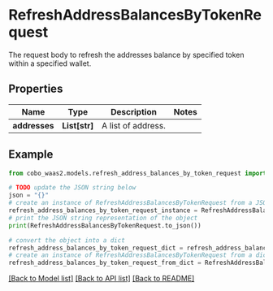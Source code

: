 # RefreshAddressBalancesByTokenRequest

The request body to refresh the addresses balance by  specified token within a specified wallet.

## Properties

Name | Type | Description | Notes
------------ | ------------- | ------------- | -------------
**addresses** | **List[str]** | A list of  address. | 

## Example

```python
from cobo_waas2.models.refresh_address_balances_by_token_request import RefreshAddressBalancesByTokenRequest

# TODO update the JSON string below
json = "{}"
# create an instance of RefreshAddressBalancesByTokenRequest from a JSON string
refresh_address_balances_by_token_request_instance = RefreshAddressBalancesByTokenRequest.from_json(json)
# print the JSON string representation of the object
print(RefreshAddressBalancesByTokenRequest.to_json())

# convert the object into a dict
refresh_address_balances_by_token_request_dict = refresh_address_balances_by_token_request_instance.to_dict()
# create an instance of RefreshAddressBalancesByTokenRequest from a dict
refresh_address_balances_by_token_request_from_dict = RefreshAddressBalancesByTokenRequest.from_dict(refresh_address_balances_by_token_request_dict)
```
[[Back to Model list]](../README.md#documentation-for-models) [[Back to API list]](../README.md#documentation-for-api-endpoints) [[Back to README]](../README.md)


